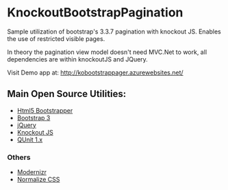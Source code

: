 # KnockoutBootstrapPagination

Sample utilization of bootstrap's 3.3.7 pagination with knockout JS.  Enables the use of restricted visible pages. 

In theory the pagination view model doesn't need MVC.Net to work, all dependencies are within knockoutJS and JQuery.

Visit Demo app at:
http://kobootstrappager.azurewebsites.net/

## Main Open Source Utilities:

- [Html5 Bootstrapper](http://www.html5bootstrapper.com)
- [Bootstrap 3](http://www.getbootstrap.com)
- [jQuery](http://jquery.com/)
- [Knockout JS](http://www.knockoutjs.com)
- [QUnit 1.x](http://qunitjs.com/)

### Others

- [Modernizr](https://modernizr.com/)
- [Normalize CSS](http://necolas.github.io/normalize.css/)

